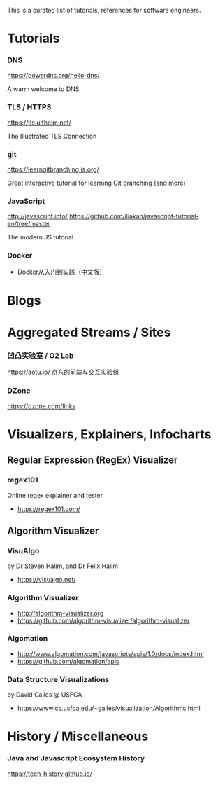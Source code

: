 This is a curated list of tutorials, references for software engineers. 



# Tutorials

### DNS

https://powerdns.org/hello-dns/

A warm welcome to DNS


### TLS / HTTPS

https://tls.ulfheim.net/

The Illustrated TLS Connection


### git

https://learngitbranching.js.org/

Great interactive tutorial for learning Git branching (and more) 

### JavaScript

http://javascript.info/
https://github.com/iliakan/javascript-tutorial-en/tree/master

The modern JS tutorial

### Docker
* [Docker从入门到实践（中文版）](https://www.yuque.com/grasilife/docker)

# Blogs

# Aggregated Streams / Sites

### 凹凸实验室 / O2 Lab 
https://aotu.io/
京东的前端与交互实验组

### DZone
https://dzone.com/links


# Visualizers, Explainers, Infocharts

## Regular Expression (RegEx) Visualizer
### regex101
Online regex explainer and tester.
* https://regex101.com/

## Algorithm Visualizer 

### VisuAlgo
by Dr Steven Halim, and Dr Felix Halim
* https://visualgo.net/

### Algorithm Visualizer
* http://algorithm-visualizer.org
* https://github.com/algorithm-visualizer/algorithm-visualizer

### Algomation
* http://www.algomation.com/javascripts/apis/1.0/docs/index.html
* https://github.com/algomation/apis

### Data Structure Visualizations
by David Galles  @ USFCA
* https://www.cs.usfca.edu/~galles/visualization/Algorithms.html




# History / Miscellaneous

### Java and Javascript Ecosystem History 
https://tech-history.github.io/
